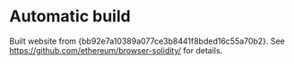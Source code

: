 # Automatic build
Built website from {bb92e7a10389a077ce3b8441f8bded16c55a70b2}. See https://github.com/ethereum/browser-solidity/ for details.
